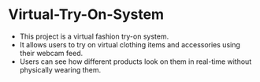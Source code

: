 # Virtual-Try-On-System
* This project is a virtual fashion try-on system.
* It allows users to try on virtual clothing items and accessories using their webcam feed.
* Users can see how different products look on them in real-time without physically wearing them.
